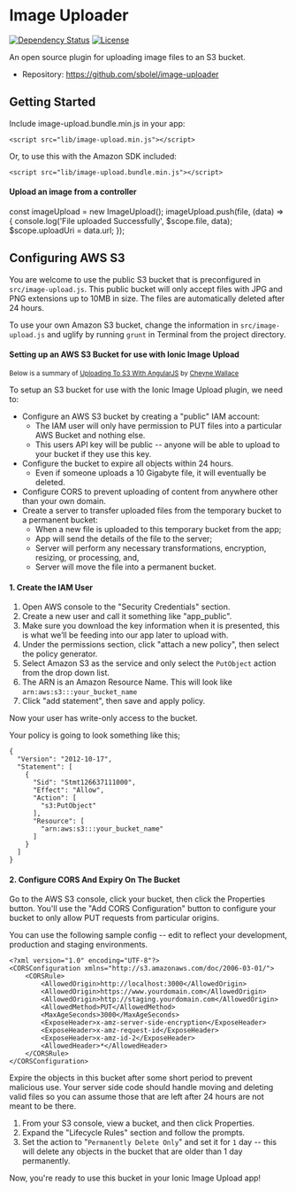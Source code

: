 # Image Uploader

[![Dependency Status][daviddm-image]][daviddm-url]
[![License][license-image]][license-url]

[daviddm-image]: https://img.shields.io/david/sbolel/image-uploader.svg?style=flat-square
[daviddm-url]: https://david-dm.org/sbolel/image-uploader
[license-image]: https://img.shields.io/npm/l/image-uploader.svg?style=flat-square
[license-url]: https://github.com/sbolel/image-uploader/blob/master/LICENSE

An open source plugin for uploading image files to an S3 bucket.

* Repository: https://github.com/sbolel/image-uploader

## Getting Started

Include image-upload.bundle.min.js in your app:

    <script src="lib/image-upload.min.js"></script>

Or, to use this with the Amazon SDK included:

    <script src="lib/image-upload.bundle.min.js"></script>

#### Upload an image from a controller

const imageUpload = new ImageUpload();
imageUpload.push(file, (data) => {
  console.log('File uploaded Successfully', $scope.file, data);
  $scope.uploadUri = data.url;
});

## Configuring AWS S3

You are welcome to use the public S3 bucket that is preconfigured in `src/image-upload.js`. This public bucket will only accept files with JPG and PNG extensions up to 10MB in size. The files are automatically deleted after 24 hours.

To use your own Amazon S3 bucket, change the information in `src/image-upload.js` and uglify by running `grunt` in Terminal from the project directory.

#### Setting up an AWS S3 Bucket for use with Ionic Image Upload

<small>Below is a summary of [Uploading To S3 With AngularJS](http://www.cheynewallace.com/uploading-to-s3-with-angularjs/) by [Cheyne Wallace](http://www.cheynewallace.com/)</small>

To setup an S3 bucket for use with the Ionic Image Upload plugin, we need to:

* Configure an AWS S3 bucket by creating a "public" IAM account:
    - The IAM user will only have permission to PUT files into a particular AWS Bucket and nothing else.
    - This users API key will be public -- anyone will be able to upload to your bucket if they use this key.
* Configure the bucket to expire all objects within 24 hours.
    - Even if someone uploads a 10 Gigabyte file, it will eventually be deleted.
* Configure CORS to prevent uploading of content from anywhere other than your own domain.
* Create a server to transfer uploaded files from the temporary bucket to a permanent bucket:
    - When a new file is uploaded to this temporary bucket from the app;
    - App will send the details of the file to the server;
    - Server will perform any necessary transformations, encryption, resizing, or processing, and,
    - Server will move the file into a permanent bucket.

#### 1. Create the IAM User

1. Open AWS console to the "Security Credentials" section. 
2. Create a new user and call it something like "app_public". 
3. Make sure you download the key information when it is presented, this is what we’ll be feeding into our app later to upload with.
4. Under the permissions section, click "attach a new policy", then select the policy generator.
5. Select Amazon S3 as the service and only select the `PutObject` action from the drop down list.
6. The ARN is an Amazon Resource Name. This will look like `arn:aws:s3:::your_bucket_name`
7. Click "add statement", then save and apply policy. 

Now your user has write-only access to the bucket.

Your policy is going to look something like this;

    {
      "Version": "2012-10-17",
      "Statement": [
        {
          "Sid": "Stmt126637111000",
          "Effect": "Allow",
          "Action": [
            "s3:PutObject"
          ],
          "Resource": [
            "arn:aws:s3:::your_bucket_name"
          ]
        }
      ]
    }

#### 2. Configure CORS And Expiry On The Bucket

Go to the AWS S3 console, click your bucket, then click the Properties button. You'll use the "Add CORS Configuration" button to configure your bucket to only allow PUT requests from particular origins.

You can use the following sample config -- edit to reflect your development, production and staging environments.

    <?xml version="1.0" encoding="UTF-8"?>
    <CORSConfiguration xmlns="http://s3.amazonaws.com/doc/2006-03-01/">
        <CORSRule>
            <AllowedOrigin>http://localhost:3000</AllowedOrigin>
            <AllowedOrigin>https://www.yourdomain.com</AllowedOrigin>
            <AllowedOrigin>http://staging.yourdomain.com</AllowedOrigin>
            <AllowedMethod>PUT</AllowedMethod>
            <MaxAgeSeconds>3000</MaxAgeSeconds>
            <ExposeHeader>x-amz-server-side-encryption</ExposeHeader>
            <ExposeHeader>x-amz-request-id</ExposeHeader>
            <ExposeHeader>x-amz-id-2</ExposeHeader>
            <AllowedHeader>*</AllowedHeader>
        </CORSRule>
    </CORSConfiguration>

Expire the objects in this bucket after some short period to prevent malicious use. Your server side code should handle moving and deleting valid files so you can assume those that are left after 24 hours are not meant to be there.

1. From your S3 console, view a bucket, and then click Properties.
2. Expand the "Lifecycle Rules" section and follow the prompts.
3. Set the action to "`Permanently Delete Only`" and set it for `1` day -- this will delete any objects in the bucket that are older than 1 day permanently.

Now, you're ready to use this bucket in your Ionic Image Upload app!
